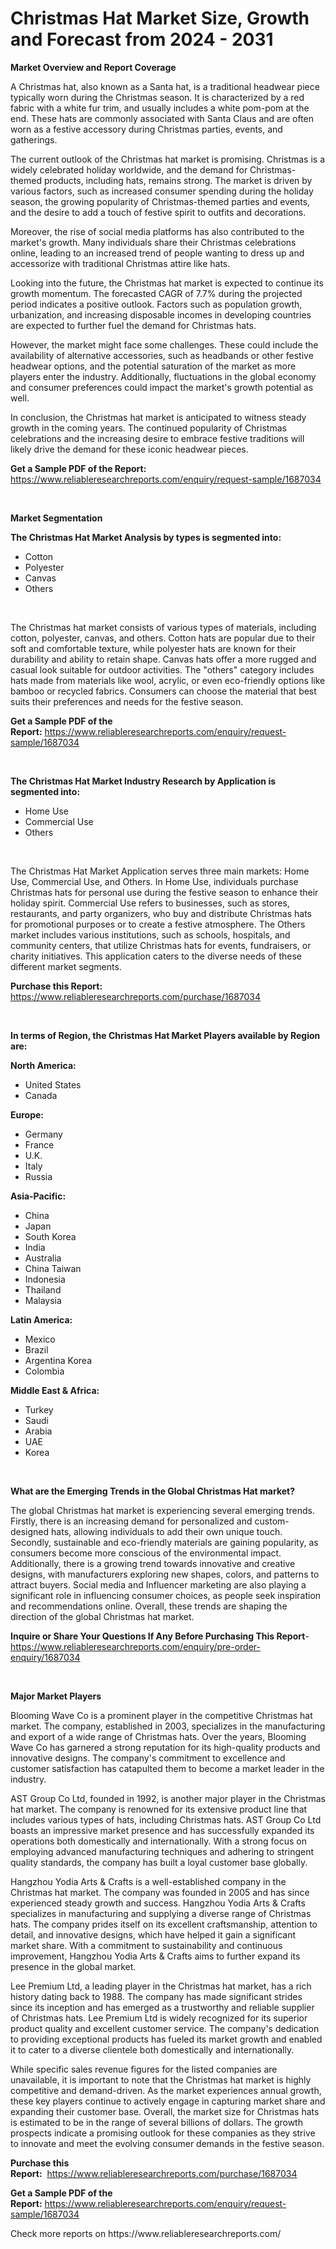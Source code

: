 <p><h1>Christmas Hat Market Size, Growth and Forecast from 2024 - 2031</h1></p><p><strong>Market Overview and Report Coverage</strong></p>
<p><p>A Christmas hat, also known as a Santa hat, is a traditional headwear piece typically worn during the Christmas season. It is characterized by a red fabric with a white fur trim, and usually includes a white pom-pom at the end. These hats are commonly associated with Santa Claus and are often worn as a festive accessory during Christmas parties, events, and gatherings.</p><p>The current outlook of the Christmas hat market is promising. Christmas is a widely celebrated holiday worldwide, and the demand for Christmas-themed products, including hats, remains strong. The market is driven by various factors, such as increased consumer spending during the holiday season, the growing popularity of Christmas-themed parties and events, and the desire to add a touch of festive spirit to outfits and decorations.</p><p>Moreover, the rise of social media platforms has also contributed to the market's growth. Many individuals share their Christmas celebrations online, leading to an increased trend of people wanting to dress up and accessorize with traditional Christmas attire like hats.</p><p>Looking into the future, the Christmas hat market is expected to continue its growth momentum. The forecasted CAGR of 7.7% during the projected period indicates a positive outlook. Factors such as population growth, urbanization, and increasing disposable incomes in developing countries are expected to further fuel the demand for Christmas hats.</p><p>However, the market might face some challenges. These could include the availability of alternative accessories, such as headbands or other festive headwear options, and the potential saturation of the market as more players enter the industry. Additionally, fluctuations in the global economy and consumer preferences could impact the market's growth potential as well.</p><p>In conclusion, the Christmas hat market is anticipated to witness steady growth in the coming years. The continued popularity of Christmas celebrations and the increasing desire to embrace festive traditions will likely drive the demand for these iconic headwear pieces.</p></p>
<p><strong>Get a Sample PDF of the Report:</strong> <a href="https://www.reliableresearchreports.com/enquiry/request-sample/1687034">https://www.reliableresearchreports.com/enquiry/request-sample/1687034</a></p>
<p>&nbsp;</p>
<p><strong>Market Segmentation</strong></p>
<p><strong>The Christmas Hat Market Analysis by types is segmented into:</strong></p>
<p><ul><li>Cotton</li><li>Polyester</li><li>Canvas</li><li>Others</li></ul></p>
<p>&nbsp;</p>
<p><p>The Christmas hat market consists of various types of materials, including cotton, polyester, canvas, and others. Cotton hats are popular due to their soft and comfortable texture, while polyester hats are known for their durability and ability to retain shape. Canvas hats offer a more rugged and casual look suitable for outdoor activities. The "others" category includes hats made from materials like wool, acrylic, or even eco-friendly options like bamboo or recycled fabrics. Consumers can choose the material that best suits their preferences and needs for the festive season.</p></p>
<p><strong>Get a Sample PDF of the Report:</strong>&nbsp;<a href="https://www.reliableresearchreports.com/enquiry/request-sample/1687034">https://www.reliableresearchreports.com/enquiry/request-sample/1687034</a></p>
<p>&nbsp;</p>
<p><strong>The Christmas Hat Market Industry Research by Application is segmented into:</strong></p>
<p><ul><li>Home Use</li><li>Commercial Use</li><li>Others</li></ul></p>
<p>&nbsp;</p>
<p><p>The Christmas Hat Market Application serves three main markets: Home Use, Commercial Use, and Others. In Home Use, individuals purchase Christmas hats for personal use during the festive season to enhance their holiday spirit. Commercial Use refers to businesses, such as stores, restaurants, and party organizers, who buy and distribute Christmas hats for promotional purposes or to create a festive atmosphere. The Others market includes various institutions, such as schools, hospitals, and community centers, that utilize Christmas hats for events, fundraisers, or charity initiatives. This application caters to the diverse needs of these different market segments.</p></p>
<p><strong>Purchase this Report:</strong>&nbsp; <a href="https://www.reliableresearchreports.com/purchase/1687034">https://www.reliableresearchreports.com/purchase/1687034</a></p>
<p>&nbsp;</p>
<p><strong>In terms of Region, the Christmas Hat Market Players available by Region are:</strong></p>
<p>
    <p> <strong> North America: </strong>
        <ul>
            <li>United States</li>
            <li>Canada</li>
        </ul>
        </p> 
    <p> <strong> Europe: </strong>
        <ul>
            <li>Germany</li>
            <li>France</li>
            <li>U.K.</li>
            <li>Italy</li>
            <li>Russia</li>
        </ul>
        </p> 
    <p> <strong> Asia-Pacific: </strong>
        <ul>
            <li>China</li>
            <li>Japan</li>
            <li>South Korea</li>
            <li>India</li>
            <li>Australia</li>
            <li>China Taiwan</li>
            <li>Indonesia</li>
            <li>Thailand</li>
            <li>Malaysia</li>
        </ul>
        </p> 
    <p> <strong> Latin America: </strong>
        <ul>
            <li>Mexico</li>
            <li>Brazil</li>
            <li>Argentina Korea</li>
            <li>Colombia</li>
        </ul>
        </p> 
    <p> <strong> Middle East & Africa: </strong>
        <ul>
            <li>Turkey</li>
            <li>Saudi</li>
            <li>Arabia</li>
            <li>UAE</li>
            <li>Korea</li>
        </ul>
    </p>
    </p>
<p>&nbsp;</p>
<p><strong>What are the Emerging Trends in the Global Christmas Hat market?</strong></p>
<p><p>The global Christmas hat market is experiencing several emerging trends. Firstly, there is an increasing demand for personalized and custom-designed hats, allowing individuals to add their own unique touch. Secondly, sustainable and eco-friendly materials are gaining popularity, as consumers become more conscious of the environmental impact. Additionally, there is a growing trend towards innovative and creative designs, with manufacturers exploring new shapes, colors, and patterns to attract buyers. Social media and Influencer marketing are also playing a significant role in influencing consumer choices, as people seek inspiration and recommendations online. Overall, these trends are shaping the direction of the global Christmas hat market.</p></p>
<p><strong>Inquire or Share Your Questions If Any Before Purchasing This Report</strong>- <a href="https://www.reliableresearchreports.com/enquiry/pre-order-enquiry/1687034">https://www.reliableresearchreports.com/enquiry/pre-order-enquiry/1687034</a></p>
<p>&nbsp;</p>
<p><strong>Major Market Players</strong></p>
<p><p>Blooming Wave Co is a prominent player in the competitive Christmas hat market. The company, established in 2003, specializes in the manufacturing and export of a wide range of Christmas hats. Over the years, Blooming Wave Co has garnered a strong reputation for its high-quality products and innovative designs. The company's commitment to excellence and customer satisfaction has catapulted them to become a market leader in the industry.</p><p>AST Group Co Ltd, founded in 1992, is another major player in the Christmas hat market. The company is renowned for its extensive product line that includes various types of hats, including Christmas hats. AST Group Co Ltd boasts an impressive market presence and has successfully expanded its operations both domestically and internationally. With a strong focus on employing advanced manufacturing techniques and adhering to stringent quality standards, the company has built a loyal customer base globally.</p><p>Hangzhou Yodia Arts & Crafts is a well-established company in the Christmas hat market. The company was founded in 2005 and has since experienced steady growth and success. Hangzhou Yodia Arts & Crafts specializes in manufacturing and supplying a diverse range of Christmas hats. The company prides itself on its excellent craftsmanship, attention to detail, and innovative designs, which have helped it gain a significant market share. With a commitment to sustainability and continuous improvement, Hangzhou Yodia Arts & Crafts aims to further expand its presence in the global market.</p><p>Lee Premium Ltd, a leading player in the Christmas hat market, has a rich history dating back to 1988. The company has made significant strides since its inception and has emerged as a trustworthy and reliable supplier of Christmas hats. Lee Premium Ltd is widely recognized for its superior product quality and excellent customer service. The company's dedication to providing exceptional products has fueled its market growth and enabled it to cater to a diverse clientele both domestically and internationally.</p><p>While specific sales revenue figures for the listed companies are unavailable, it is important to note that the Christmas hat market is highly competitive and demand-driven. As the market experiences annual growth, these key players continue to actively engage in capturing market share and expanding their customer base. Overall, the market size for Christmas hats is estimated to be in the range of several billions of dollars. The growth prospects indicate a promising outlook for these companies as they strive to innovate and meet the evolving consumer demands in the festive season.</p></p>
<p><strong>Purchase this Report:</strong>&nbsp;&nbsp;<a href="https://www.reliableresearchreports.com/purchase/1687034">https://www.reliableresearchreports.com/purchase/1687034</a></p>
<p></p>
<p><strong>Get a Sample PDF of the Report:</strong>&nbsp;<a href="https://www.reliableresearchreports.com/enquiry/request-sample/1687034">https://www.reliableresearchreports.com/enquiry/request-sample/1687034</a></p>
<p>Check more reports on https://www.reliableresearchreports.com/</p>